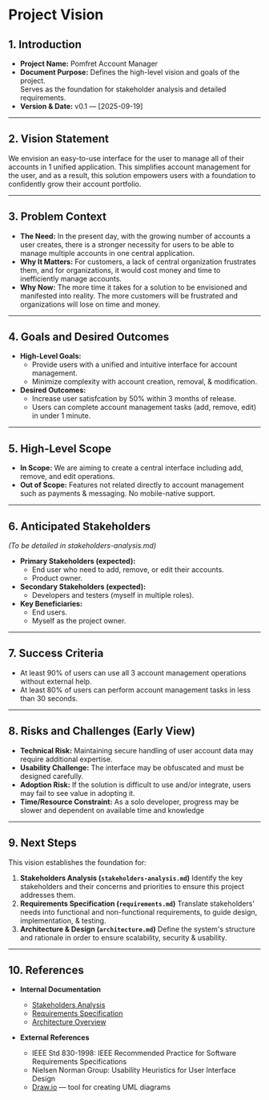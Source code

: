 # Project Vision

## 1. Introduction
- **Project Name:** Pomfret Account Manager 
- **Document Purpose:** Defines the high-level vision and goals of the project.  
  Serves as the foundation for stakeholder analysis and detailed requirements.  
- **Version & Date:** v0.1 — [2025-09-19]  

---

## 2. Vision Statement
We envision an easy-to-use interface for the user to manage all of their accounts in 1 unified application.
This simplifies account management for the user, and as a result, this solution empowers users with a foundation to confidently grow
their account portfolio.

---

## 3. Problem Context
- **The Need:** In the present day, with the growing number of accounts a user creates, there is a stronger necessity for users to be able to manage multiple accounts in one central application.
- **Why It Matters:** For customers, a lack of central organization frustrates them, and for organizations, it would cost money and time
to inefficiently manage accounts. 
- **Why Now:** The more time it takes for a solution to be envisioned and manifested into reality. The more customers will be frustrated and organizations will lose on time and money.

---

## 4. Goals and Desired Outcomes
- **High-Level Goals:**  
  - Provide users with a unified and intuitive interface for account management.
  - Minimize complexity with account creation, removal, & modification.
- **Desired Outcomes:**  
  - Increase user satisfcation by 50% within 3 months of release.   
  - Users can complete account management tasks (add, remove, edit) in under 1 minute.

---

## 5. High-Level Scope
- **In Scope:** We are aiming to create a central interface including add, remove, and edit operations.  
- **Out of Scope:** Features not related directly to account management such as payments & messaging. No mobile-native support.

---

## 6. Anticipated Stakeholders
*(To be detailed in stakeholders-analysis.md)*  
- **Primary Stakeholders (expected):** 
    - End user who need to add, remove, or edit their accounts.
    - Product owner.
- **Secondary Stakeholders (expected):**
    - Developers and testers (myself in multiple roles).
- **Key Beneficiaries:**
    - End users.
    - Myself as the project owner.

---

## 7. Success Criteria
- At least 90% of users can use all 3 account management operations without external help.
- At least 80% of users can perform account management tasks in less than 30 seconds.

---

## 8. Risks and Challenges (Early View)
- **Technical Risk:** Maintaining secure handling of user account data may require additional expertise.
- **Usability Challenge:** The interface may be obfuscated and must be designed carefully.
- **Adoption Risk:** If the solution is difficult to use and/or integrate, users may fail to see value in adopting it.
- **Time/Resource Constraint:** As a solo developer, progress may be slower and dependent on available time and knowledge

---

## 9. Next Steps
This vision establishes the foundation for:  
1. **Stakeholders Analysis (`stakeholders-analysis.md`)**  Identify the key stakeholders and their concerns and priorities to
ensure this project addresses them.
2. **Requirements Specification (`requirements.md`)**  Translate stakeholders' needs into functional and non-functional requirements,
to guide design, implementation, &  testing.
3. **Architecture & Design (`architecture.md`)** Define the system's structure and rationale in order to ensure scalability, security &
usability.

---

## 10. References

- **Internal Documentation**  
  - [Stakeholders Analysis](./stakeholders-analysis.md)  
  - [Requirements Specification](./requirements.md)  
  - [Architecture Overview](./architecture.md)  

- **External References**  
  - IEEE Std 830-1998: IEEE Recommended Practice for Software Requirements Specifications  
  - Nielsen Norman Group: Usability Heuristics for User Interface Design  
  - [Draw.io](https://www.drawio.com/) — tool for creating UML diagrams  